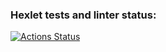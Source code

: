### Hexlet tests and linter status:
[![Actions Status](https://github.com/ereshidov/devops-for-programmers-project-lvl1/workflows/hexlet-check/badge.svg)](https://github.com/ereshidov/devops-for-programmers-project-lvl1/actions)